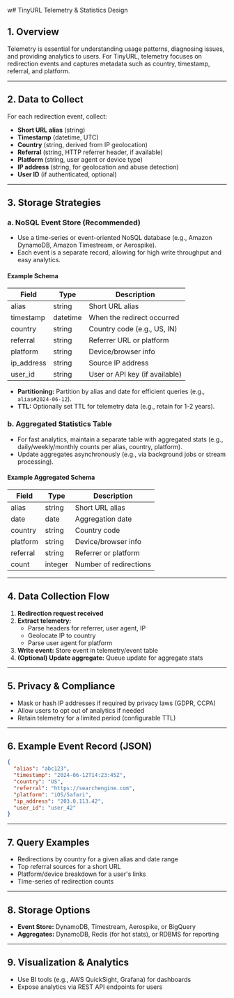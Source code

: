 w# TinyURL Telemetry & Statistics Design

## 1. Overview
Telemetry is essential for understanding usage patterns, diagnosing issues, and providing analytics to users. For TinyURL, telemetry focuses on redirection events and captures metadata such as country, timestamp, referral, and platform.

---

## 2. Data to Collect
For each redirection event, collect:
- **Short URL alias** (string)
- **Timestamp** (datetime, UTC)
- **Country** (string, derived from IP geolocation)
- **Referral** (string, HTTP referrer header, if available)
- **Platform** (string, user agent or device type)
- **IP address** (string, for geolocation and abuse detection)
- **User ID** (if authenticated, optional)

---

## 3. Storage Strategies
### a. NoSQL Event Store (Recommended)
- Use a time-series or event-oriented NoSQL database (e.g., Amazon DynamoDB, Amazon Timestream, or Aerospike).
- Each event is a separate record, allowing for high write throughput and easy analytics.

#### Example Schema
| Field         | Type      | Description                        |
|--------------|-----------|------------------------------------|
| alias        | string    | Short URL alias                    |
| timestamp    | datetime  | When the redirect occurred         |
| country      | string    | Country code (e.g., US, IN)        |
| referral     | string    | Referrer URL or platform           |
| platform     | string    | Device/browser info                |
| ip_address   | string    | Source IP address                  |
| user_id      | string    | User or API key (if available)     |

- **Partitioning:** Partition by alias and date for efficient queries (e.g., `alias#2024-06-12`).
- **TTL:** Optionally set TTL for telemetry data (e.g., retain for 1-2 years).

### b. Aggregated Statistics Table
- For fast analytics, maintain a separate table with aggregated stats (e.g., daily/weekly/monthly counts per alias, country, platform).
- Update aggregates asynchronously (e.g., via background jobs or stream processing).

#### Example Aggregated Schema
| Field         | Type      | Description                        |
|--------------|-----------|------------------------------------|
| alias        | string    | Short URL alias                    |
| date         | date      | Aggregation date                   |
| country      | string    | Country code                       |
| platform     | string    | Device/browser info                |
| referral     | string    | Referrer or platform               |
| count        | integer   | Number of redirections             |

---

## 4. Data Collection Flow
1. **Redirection request received**
2. **Extract telemetry:**
   - Parse headers for referrer, user agent, IP
   - Geolocate IP to country
   - Parse user agent for platform
3. **Write event:** Store event in telemetry/event table
4. **(Optional) Update aggregate:** Queue update for aggregate stats

---

## 5. Privacy & Compliance
- Mask or hash IP addresses if required by privacy laws (GDPR, CCPA)
- Allow users to opt out of analytics if needed
- Retain telemetry for a limited period (configurable TTL)

---

## 6. Example Event Record (JSON)
```json
{
  "alias": "abc123",
  "timestamp": "2024-06-12T14:23:45Z",
  "country": "US",
  "referral": "https://searchengine.com",
  "platform": "iOS/Safari",
  "ip_address": "203.0.113.42",
  "user_id": "user_42"
}
```

---

## 7. Query Examples
- Redirections by country for a given alias and date range
- Top referral sources for a short URL
- Platform/device breakdown for a user's links
- Time-series of redirection counts

---

## 8. Storage Options
- **Event Store:** DynamoDB, Timestream, Aerospike, or BigQuery
- **Aggregates:** DynamoDB, Redis (for hot stats), or RDBMS for reporting

---

## 9. Visualization & Analytics
- Use BI tools (e.g., AWS QuickSight, Grafana) for dashboards
- Expose analytics via REST API endpoints for users 
